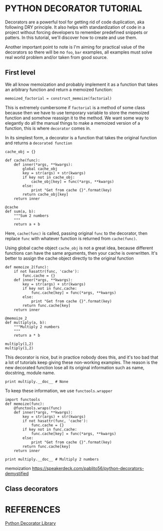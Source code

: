 # PYTHON DECORATOR TUTORIAL
Decorators are a powerful tool for getting rid of code duplication, aka following DRY principle. It also helps with standardization of code in a project without forcing developers to remember predefined snippets or patters. In this tutorial, we'll discover how to create and use them.

Another important point to note is I'm aiming for practical value of the decorators so there will be no `foo`, `bar` examples, all examples must solve real world problem and/or taken from good source.

## First level
We all know memoization and probably implement it as a function that takes an arbitrary function and return a memoized function:

    memoized_factorial = construct_memoize(factorial)

This is extremely cumbersome if `factorial` is a method of some class because then we have to use temporary variable to store the memoized function and somehow reassign it to the method. We want some way to elegantly do all the manual things to make a memoized version of a function, this is where `decorator` comes in.

In its simplest form, a decorator is a function that takes the original function and returns a `decorated function`

    cache_obj = {}

    def cache(func):
        def inner(*args, **kwargs):
            global cache_obj
            key = str(args) + str(kwargs)
            if key not in cache_obj:
                cache_obj[key] = func(*args, **kwargs)
            else:
                print "Get from cache {}".format(key)
            return cache_obj[key]
        return inner

    @cache
    def sum(a, b):
        """Sum 2 numbers
        """
        return a + b

Here, `cache(func)` is called, passing original `func` to the decorator, then replace `func` with whatever function is returned from `cache(func)`.

Using global cache object `cache_obj` is not a great idea, because different functions can have the same arguments, then your cache is overwritten. It's better to assign the cache object directly to the original function

    def memoize_2(func):
        if not hasattr(func, 'cache'):
            func.cache = {}
        def inner(*args, **kwargs):
            key = str(args) + str(kwargs)
            if key not in func.cache:
                func.cache[key] = func(*args, **kwargs)
            else:
                print "Get from cache {}".format(key)
            return func.cache[key]
        return inner

    @memoize_2
    def multiply(a, b):
        """Multiply 2 numbers
        """
        return a * b

    multiply(1,2)
    multiply(1,2)

This decorator is nice, but in practice nobody does this, and it's too bad that a lot of tutorials keep giving these non-working examples. The reason is the new decorated function lose all its original information such as name, docstring, module name.

    print multiply.__doc__ # None

To keep these information, we use `functools.wrapper`

    import functools
    def memoize(func):
        @functools.wraps(func)
        def inner(*args, **kwargs):
            key = str(args) + str(kwargs)
            if not hasattr(func, 'cache'):
                func.cache = {}
            if key not in func.cache:
                func.cache[key] = func(*args, **kwargs)
            else:
                print "Get from cache {}".format(key)
            return func.cache[key]
        return inner

    print multiply.__doc__ # Multiply 2 numbers



memoization
https://speakerdeck.com/pablito56/python-decorators-demystified

## Class decorators


# REFERENCES
[Python Decorator Library][python_decorator]

[python_decorator]: https://wiki.python.org/moin/PythonDecoratorLibrary  "Python Decorator Library"
